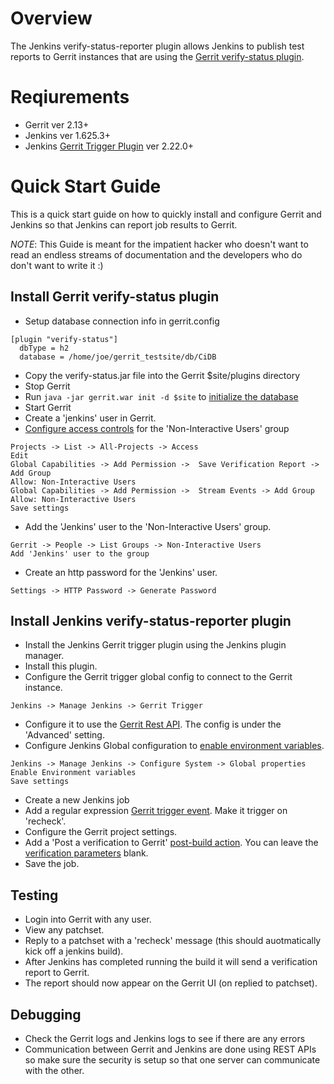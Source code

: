 # Overview
The Jenkins verify-status-reporter plugin allows Jenkins to publish test reports
to Gerrit instances that are using the [Gerrit verify-status plugin].

# Reqiurements
 * Gerrit ver 2.13+
 * Jenkins ver 1.625.3+
 * Jenkins [Gerrit Trigger Plugin] ver 2.22.0+

# Quick Start Guide
This is a quick start guide on how to quickly install and configure Gerrit and
Jenkins so that Jenkins can report job results to Gerrit.

_NOTE_: This Guide is meant for the impatient hacker who doesn't want to read
an endless streams of documentation and the developers who do don't want to
write it :)  

## Install Gerrit verify-status plugin
  * Setup database connection info in gerrit.config
```
[plugin "verify-status"]
  dbType = h2
  database = /home/joe/gerrit_testsite/db/CiDB
```
  * Copy the verify-status.jar file into the Gerrit $site/plugins directory
  * Stop Gerrit
  * Run `java -jar gerrit.war init -d $site` to [initialize the database]
  * Start Gerrit
  * Create a 'jenkins' user in Gerrit.
  * [Configure access controls] for the 'Non-Interactive Users' group
```
Projects -> List -> All-Projects -> Access
Edit
Global Capabilities -> Add Permission ->  Save Verification Report -> Add Group
Allow: Non-Interactive Users
Global Capabilities -> Add Permission ->  Stream Events -> Add Group
Allow: Non-Interactive Users
Save settings
```
  * Add the 'Jenkins' user to the 'Non-Interactive Users' group.
```
Gerrit -> People -> List Groups -> Non-Interactive Users
Add 'Jenkins' user to the group
```  
  * Create an http password for the 'Jenkins' user.
```
Settings -> HTTP Password -> Generate Password
```  

## Install Jenkins verify-status-reporter plugin
  * Install the Jenkins Gerrit trigger plugin using the Jenkins plugin manager.
  * Install this plugin.
  * Configure the Gerrit trigger global config to connect to the Gerrit instance.
```
Jenkins -> Manage Jenkins -> Gerrit Trigger
```
  * Configure it to use the [Gerrit Rest API]. The config is under the 'Advanced' setting.
  * Configure Jenkins Global configuration to [enable environment variables].
```
Jenkins -> Manage Jenkins -> Configure System -> Global properties
Enable Environment variables
Save settings
```
  * Create a new Jenkins job
  * Add a regular expression [Gerrit trigger event].  Make it trigger on 'recheck'.
  * Configure the Gerrit project settings. 
  * Add a 'Post a verification to Gerrit' [post-build action]. You can leave the [verification parameters] blank.
  * Save the job.

## Testing
  * Login into Gerrit with any user.
  * View any patchset.
  * Reply to a patchset with a 'recheck' message (this should auotmatically kick off a jenkins build).
  * After Jenkins has completed running the build it will send a verification report to Gerrit.
  * The report should now appear on the Gerrit UI (on replied to patchset).

## Debugging
  * Check the Gerrit logs and Jenkins logs to see if there are any errors
  * Communication between Gerrit and Jenkins are done using REST APIs so make sure the security is setup so that one server can communicate with the other.

[Gerrit Trigger Plugin]: https://wiki.jenkins-ci.org/display/JENKINS/Gerrit+Trigger
[Gerrit verify-status plugin]: https://gerrit.googlesource.com/plugins/verify-status/+/master/src/main/resources/Documentation/about.md
[initialize the database]: https://gerrit.googlesource.com/plugins/verify-status/+/master/src/main/resources/Documentation/database.md
[Configure access controls]: http://imgur.com/fs4jEJu
[Gerrit Rest API]: http://imgur.com/hRo40Vo
[Gerrit trigger event]: http://imgur.com/VaZTEO6
[post-build action]: http://imgur.com/EXMhHal
[enable environment variables]: http://imgur.com/sDWN5J3
[Configure access controls]: http://imgur.com/fs4jEJu
[verification parameters]: http://imgur.com/u1iwCBm
